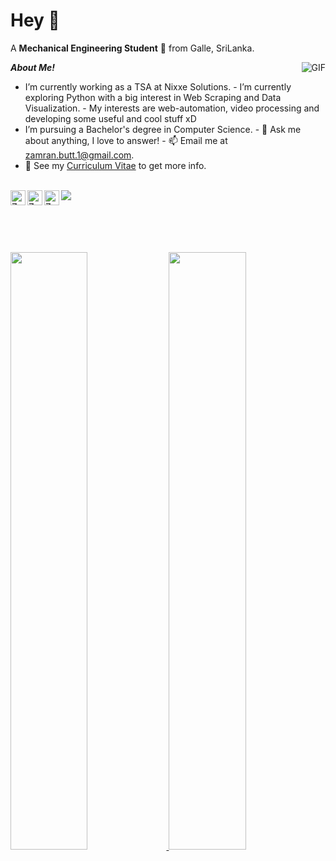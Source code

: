 <h1 title="hehehe">Hey 👋</h1>

A **Mechanical Engineering Student** 🚀 from Galle, SriLanka.

<img
    align="right"
    alt="GIF"
    src="https://i.pinimg.com/originals/e4/26/70/e426702edf874b181aced1e2fa5c6cde.gif"
/>

***About Me!***
- I’m currently working as a TSA at Nixxe Solutions. -  I’m currently
exploring Python with a big interest in Web Scraping and Data Visualization. -  My
interests are web-automation, video processing and developing some useful and cool stuff xD
-  I’m pursuing a Bachelor's degree in Computer Science. - 💬 Ask me about anything, I
love to answer! - 📫 Email me at [zamran.butt.1@gmail.com](mailto:zamran.butt.1@gmail.com).
- 📝 See my [Curriculum
Vitae](https://drive.google.com/file/d/1PxlxLA6vGXslYmwybcA_dlr4uQhq-tkm/view?usp=sharing)
to get more info.

<br/>
<a href="https://www.linkedin.com/in/">
    <img
        align="left"
        alt="Zamran's LinkdeIn"
        width="24px"
        src="https://cdn.jsdelivr.net/npm/simple-icons@v3/icons/linkedin.svg"
    />
</a>
<a href="https://www.instagram.com/zamranxd/">
    <img
        align="left"
        alt="Zamran's Instagram"
        width="24px"
        src="https://cdn.jsdelivr.net/npm/simple-icons@v3/icons/instagram.svg"
    />
</a>
<a href="https://www.facebook.com/ZamranxD">
    <img
        align="left"
        alt="Zamran's Facebook"
        width="24px"
        src="https://cdn.jsdelivr.net/npm/simple-icons@v3/icons/facebook.svg"
    />
</a>
<img src="https://komarev.com/ghpvc/?username=AdithyDeSilva&color=darkgray" align="left" />


<br />
<br />
<br />
<br />
<br />

<p align="left">
    <a href="https://abhigyantrips.dev/">
        <img
            width="49.5%"
            src="https://github-readme-stats.vercel.app/api?username=AdithyaDeSilva&show_icons=true&theme=gruvbox&hide_border=true"
        />
        <img
            width="49.5%"
            src="https://github-readme-streak-stats.herokuapp.com/?user=AdithyaDeSilva&theme=gruvbox&hide_border=true"
        />
    </a>
</p>
